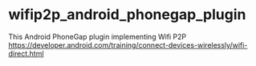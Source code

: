 # wifip2p_android_phonegap_plugin

This Android PhoneGap plugin implementing Wifi P2P
https://developer.android.com/training/connect-devices-wirelessly/wifi-direct.html
